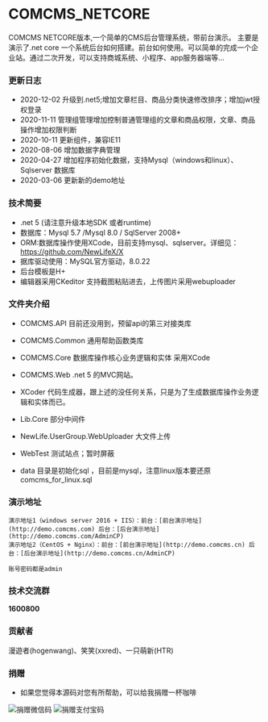 # COMCMS_NETCORE
COMCMS NETCORE版本,一个简单的CMS后台管理系统，带前台演示。
主要是演示了.net core 一个系统后台如何搭建。前台如何使用。可以简单的完成一个企业站。通过二次开发，可以支持商城系统、小程序、app服务器端等...


### 更新日志
- 2020-12-02 升级到.net5;增加文章栏目、商品分类快速修改排序；增加jwt授权登录
- 2020-11-11 管理组管理增加控制普通管理组的文章和商品权限，文章、商品操作增加权限判断
- 2020-10-11 更新组件，兼容IE11
- 2020-08-06 增加数据字典管理
- 2020-04-27 增加程序初始化数据，支持Mysql（windows和linux）、Sqlserver 数据库
- 2020-03-06 更新新的demo地址

### 技术简要

- .net 5 (请注意升级本地SDK 或者runtime)
- 数据库：Mysql 5.7 /Mysql 8.0 / SqlServer 2008+
- ORM:数据库操作使用XCode，目前支持mysql、sqlserver。详细见：https://github.com/NewLifeX/X
- 据库驱动使用：MySQL官方驱动，8.0.22
- 后台模板是H+
- 编辑器采用CKeditor 支持截图粘贴进去，上传图片采用webuploader

### 文件夹介绍

- COMCMS.API 目前还没用到，预留api的第三对接类库

- COMCMS.Common 通用帮助函数类库

- COMCMS.Core 数据库操作核心业务逻辑和实体 采用XCode

- COMCMS.Web .net 5 的MVC网站。

- XCoder 代码生成器，跟上述的没任何关系，只是为了生成数据库操作业务逻辑和实体而已。

- Lib.Core 部分中间件

- NewLife.UserGroup.WebUploader 大文件上传

- WebTest 测试站点；暂时屏蔽

- data 目录是初始化sql ，目前是mysql，注意linux版本要还原comcms_for_linux.sql

### 演示地址

```
演示地址1（windows server 2016 + IIS）：前台：[前台演示地址](http://demo.comcms.com) 后台：[后台演示地址](http://demo.comcms.com/AdminCP)
演示地址2（CentOS + Nginx）：前台：[前台演示地址](http://demo.comcms.cn) 后台：[后台演示地址](http://demo.comcms.cn/AdminCP)

账号密码都是admin
```

### 技术交流群
 **1600800** 

### 贡献者
漫遊者(hogenwang)、笑笑(xxred)、一只萌新(HTR)

### 捐赠
- 如果您觉得本源码对您有所帮助，可以给我捐赠一杯咖啡

![捐赠微信码](https://images.gitee.com/uploads/images/2018/1202/202616_4bcf10db_390643.jpeg "")       ![捐赠支付宝码](https://images.gitee.com/uploads/images/2018/1202/202707_fd6b1cb4_390643.jpeg "")